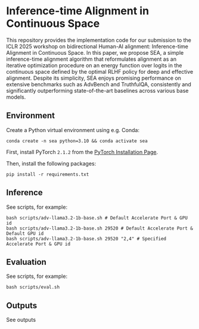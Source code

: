 # Inference-time Alignment in Continuous Space

This repository provides the implementation code for our submission to the ICLR 2025 workshop on bidirectional Human-AI alignment: Inference-time Alignment in Continuous Space. In this paper, we propose SEA, a simple inference-time alignment algorithm that reformulates alignment as an iterative optimization procedure on an energy function over logits in the continuous space defined by the optimal RLHF policy for deep and effective alignment. Despite its simplicity, SEA enjoys promising performance on extensive benchmarks such as AdvBench and TruthfulQA, consistently and significantly outperforming state-of-the-art baselines across various base models. 


## Environment
Create a Python virtual environment using e.g. Conda:

```shell
conda create -n sea python=3.10 && conda activate sea
```

First, install PyTorch `2.1.2` from the [PyTorch Installation Page](https://pytorch.org/get-started/locally/).

Then, install the following packages:
```shell
pip install -r requirements.txt
```

## Inference
See scripts, for example:
```
bash scripts/adv-llama3.2-1b-base.sh # Default Accelerate Port & GPU id
bash scripts/adv-llama3.2-1b-base.sh 29520 # Default Accelerate Port & Default GPU id
bash scripts/adv-llama3.2-1b-base.sh 29520 "2,4" # Specified Accelerate Port & GPU id
```
## Evaluation
See scripts, for example:
```
bash scripts/eval.sh
```

## Outputs
See outputs